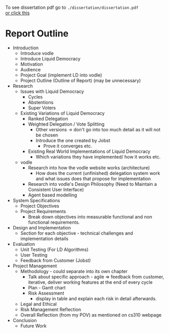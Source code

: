 To see dissertation pdf go to `./dissertation/dissertation.pdf` \
[or click this](./dissertation/dissertation.pdf)

# Report Outline

- Introduction
	- Introduce vodle
	- Introduce Liquid Democracy
	- Motivation
	- Audience
	- Project Goal (implement LD into vodle)
	- Project Outline (Outline of Report) (may be unnecessary)
- Research
  - Issues with Liquid Democracy
    - Cycles
    - Abstentions
    - Super Voters
  - Existing Variations of Liquid Democracy
    - Ranked Delegation
    - Weighted Delegation / Vote Splitting
      - Other versions -> don't go into too much detail as it will not be chosen
      - Introduce the one created by Jobst
        - Prove it converges etc.
	- Existing Real World Implementations of Liquid Democracy
		- Which variations they have implemented/ how it works etc.
  - vodle
  	- Research into how the vodle website works (architecture)
    	- How does the current (unfinished) delegation system work and what issues does that propose for implementation
  	- Research into vodle's Design Philosophy (Need to Maintain a Consistent User Interface)
	- Agent based modelling
- System Specifications
  - Project Objectives
  - Project Requirements
    - Break down objectives into measurable functional and non functional requirements.
- Design and Implementation
  - Section for each objective - technical challenges and implementation details
- Evaluation
	- Unit Testing (For LD Algorithms)
	- User Testing
	- Feedback from Customer (Jobst)
- Project Management
  - Methodology - could separate into its own chapter
    - Talk about specific approach - agile => feedback from customer, iterative, deliver working features at the end of every cycle
    - Plan - Gantt chart 
    - Risk Assessment
       - display in table and explain each risk in detail afterwards.
  - Legal and Ethical
  - Risk Management Reflection
  - Overall Reflection (from my POV) as mentioned on cs310 webpage
- Conclusion
  - Future Work
